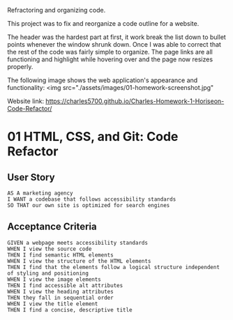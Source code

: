 Refractoring and organizing code.

This project was to fix and reorganize a code outline for a website.

The header was the hardest part at first, it work break the list down to bullet points whenever the window shrunk down. Once I was able to correct that the rest of the code was fairly simple to organize. The page links are all functioning and highlight while hovering over and the page now resizes properly.

The following image shows the web application's appearance and functionality:
<img src="./assets/images/01-homework-screenshot.jpg"

Website link: https://charles5700.github.io/Charles-Homework-1-Horiseon-Code-Refactor/

# 01 HTML, CSS, and Git: Code Refactor

## User Story

```
AS A marketing agency
I WANT a codebase that follows accessibility standards
SO THAT our own site is optimized for search engines
```

## Acceptance Criteria

```
GIVEN a webpage meets accessibility standards
WHEN I view the source code
THEN I find semantic HTML elements
WHEN I view the structure of the HTML elements
THEN I find that the elements follow a logical structure independent of styling and positioning
WHEN I view the image elements
THEN I find accessible alt attributes
WHEN I view the heading attributes
THEN they fall in sequential order
WHEN I view the title element
THEN I find a concise, descriptive title
```